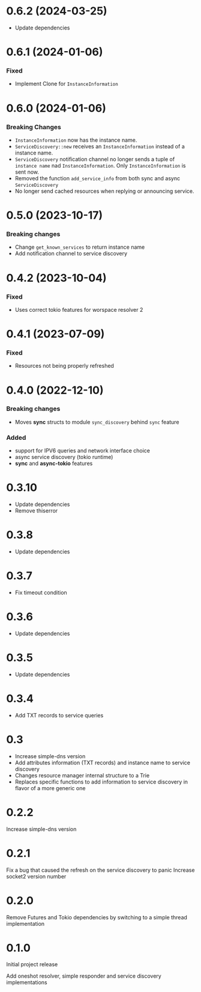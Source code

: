 # 0.6.2 (2024-03-25)
- Update dependencies

# 0.6.1 (2024-01-06)

### Fixed
- Implement Clone for `InstanceInformation`

# 0.6.0 (2024-01-06)

### Breaking Changes
- `InstanceInformation` now has the instance name.
- `ServiceDiscovery::new` receives an `InstanceInformation` instead of a instance name.
- `ServiceDiscovery` notification channel no longer sends a tuple of `instance name` nad `InstanceInformation`. Only `InstanceInformation` is sent now.
- Removed the function `add_service_info` from both sync and async `ServiceDiscovery`
- No longer send cached resources when replying or announcing service. 

# 0.5.0 (2023-10-17)

### Breaking changes
- Change `get_known_services` to return instance name
- Add notification channel to service discovery

# 0.4.2 (2023-10-04)
### Fixed
- Uses correct tokio features for worspace resolver 2

# 0.4.1 (2023-07-09)

### Fixed
- Resources not being properly refreshed

# 0.4.0 (2022-12-10)

### Breaking changes
- Moves **sync** structs to module `sync_discovery` behind `sync` feature

### Added
- support for IPV6 queries and network interface choice
- async service discovery (tokio runtime)
- **sync** and **async-tokio** features

# 0.3.10
- Update dependencies 
- Remove thiserror

# 0.3.8
- Update dependencies

# 0.3.7
- Fix timeout condition

# 0.3.6
- Update dependencies

# 0.3.5
- Update dependencies

# 0.3.4
- Add TXT records to service queries

# 0.3

- Increase simple-dns version
- Add attributes information (TXT records) and instance name to service discovery
- Changes resource manager internal structure to a Trie
- Replaces specific functions to add information to service discovery in flavor of a more generic one


# 0.2.2

Increase simple-dns version

# 0.2.1

Fix a bug that caused the refresh on the service discovery to panic
Increase socket2 version number

# 0.2.0

Remove Futures and Tokio dependencies by switching to a simple thread implementation

# 0.1.0

Initial project release

Add oneshot resolver, simple responder and service discovery implementations

